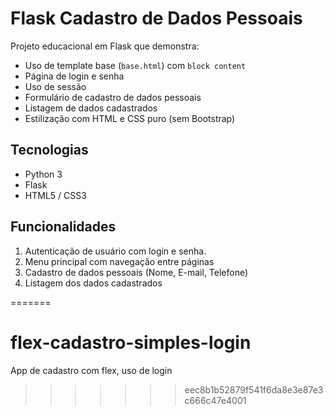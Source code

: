 
# Flask Cadastro de Dados Pessoais

Projeto educacional em Flask que demonstra:

- Uso de template base (`base.html`) com `block content`
- Página de login e senha
- Uso de sessão
- Formulário de cadastro de dados pessoais
- Listagem de dados cadastrados
- Estilização com HTML e CSS puro (sem Bootstrap)


## Tecnologias

- Python 3
- Flask
- HTML5 / CSS3

## Funcionalidades
1. Autenticação de usuário com login e senha.
2. Menu principal com navegação entre páginas
3. Cadastro de dados pessoais (Nome, E-mail, Telefone)
4. Listagem dos dados cadastrados




=======
# flex-cadastro-simples-login
App de cadastro com flex, uso de login
>>>>>>> eec8b1b52879f541f6da8e3e87e3c666c47e4001
